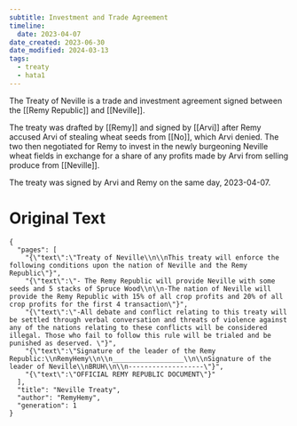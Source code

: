 ```yaml
---
subtitle: Investment and Trade Agreement
timeline:
  date: 2023-04-07
date_created: 2023-06-30
date_modified: 2024-03-13
tags:
  - treaty
  - hata1
---
```


The Treaty of Neville is a trade and investment agreement signed between the [[Remy Republic]] and [[Neville]].

The treaty was drafted by [[Remy]] and signed by [[Arvi]] after Remy accused Arvi of stealing wheat seeds from [[No]], which Arvi denied. The two then negotiated for Remy to invest in the newly burgeoning Neville wheat fields in exchange for a share of any profits made by Arvi from selling produce from [[Neville]].

The treaty was signed by Arvi and Remy on the same day, 2023-04-07.

# Original Text

```book-and-quill
{
  "pages": [
    "{\"text\":\"Treaty of Neville\\n\\nThis treaty will enforce the following conditions upon the nation of Neville and the Remy Republic\"}",
    "{\"text\":\"- The Remy Republic will provide Neville with some seeds and 5 stacks of Spruce Wood\\n\\n-The nation of Neville will provide the Remy Republic with 15% of all crop profits and 20% of all crop profits for the first 4 transaction\"}",
    "{\"text\":\"-All debate and conflict relating to this treaty will be settled through verbal conversation and threats of violence against any of the nations relating to these conflicts will be considered illegal. Those who fail to follow this rule will be trialed and be punished as deserved. \"}",
    "{\"text\":\"Signature of the leader of the Remy Republic:\\nRemyHemy\\n\\n__________________\\n\\nSignature of the leader of Neville\\nBRUH\\n\\n-------------------\"}",
    "{\"text\":\"OFFICIAL REMY REPUBLIC DOCUMENT\"}"
  ],
  "title": "Neville Treaty",
  "author": "RemyHemy",
  "generation": 1
}
```